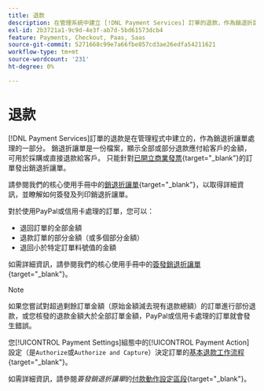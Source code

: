 ```yaml
---
title: 退款
description: 在管理系統中建立 [!DNL Payment Services] 訂單的退款，作為銷退折讓單處理的一部分。
exl-id: 2b3721a1-9c9d-4e3f-ab7d-5bd61573dcb4
feature: Payments, Checkout, Paas, Saas
source-git-commit: 5271668c99e7a66fbe857cd3ae26edfa54211621
workflow-type: tm+mt
source-wordcount: '231'
ht-degree: 0%

---
```


# 退款

[!DNL Payment Services]訂單的退款是在管理程式中建立的，作為銷退折讓單處理的一部分。 銷退折讓單是一份檔案，顯示全部或部分退款應付給客戶的金額，可用於採購或直接退款給客戶。 只能針對[已開立商業發票](https://experienceleague.adobe.com/zh-hant/docs/commerce-admin/stores-sales/order-management/invoices#create-an-invoice){target="_blank"}的訂單發出銷退折讓單。

請參閱我們的核心使用手冊中的[銷退折讓單](https://experienceleague.adobe.com/zh-hant/docs/commerce-admin/stores-sales/order-management/credit-memos/credit-memos){target="_blank"}，以取得詳細資訊，並瞭解如何簽發及列印銷退折讓單。

對於使用PayPal或信用卡處理的訂單，您可以：

* 退回訂單的全部金額
* 退款訂單的部分金額（或多個部分金額）
* 退回小於特定訂單料號值的金額

如需詳細資訊，請參閱我們的核心使用手冊中的[簽發銷退折讓單](https://experienceleague.adobe.com/zh-hant/docs/commerce-admin/stores-sales/order-management/credit-memos/credit-memo-create){target="_blank"}。

>[!NOTE]
>
>如果您嘗試對超過剩餘訂單金額（原始金額減去現有退款總額）的訂單進行部份退款，或您核發的退款金額大於全部訂單金額，PayPal或信用卡處理的訂單就會發生錯誤。

您[!UICONTROL Payment Settings]組態中的[!UICONTROL Payment Action]設定（是`Authorize`或`Authorize and Capture`）決定訂單的[基本退款工作流程](https://experienceleague.adobe.com/zh-hant/docs/commerce-admin/stores-sales/order-management/credit-memos/credit-memos#refund-workflow){target="_blank"}。

如需詳細資訊，請參閱&#x200B;_簽發銷退折讓單_&#x200B;的[付款動作設定區段](https://experienceleague.adobe.com/zh-hant/docs/commerce-admin/stores-sales/order-management/credit-memos/credit-memo-create#payment-action-setting){target="_blank"}。

